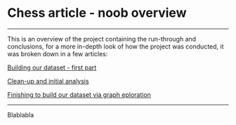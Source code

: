 # Chess article - noob overview

-------------------------------
This is an overview of the project containing the run-through and conclusions, for a more in-depth look of how the project was conducted, it was broken down in a few articles:

[Building our dataset - first part](chess-data-analysis/part-1-building-initial-dataset.md)

[Clean-up and initial analysis](chess-data-analysis/part-2-Analysis-cleaning-initial-dataset.md)

[Finishing to build our dataset via graph eploration](chess-data-analysis/part-3-finishing-dataset-with-graph-sempling.md)

-------------------------------

Blablabla
